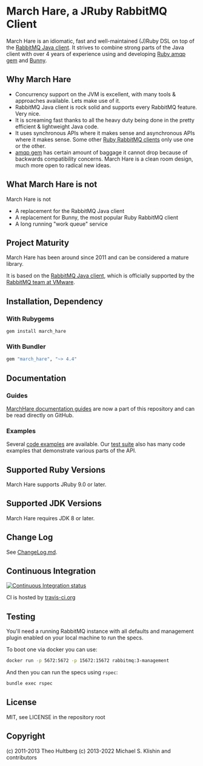 # March Hare, a JRuby RabbitMQ Client

March Hare is an idiomatic, fast and well-maintained (J)Ruby DSL on top of the [RabbitMQ Java client](http://www.rabbitmq.com/api-guide.html). It strives to combine
strong parts of the Java client with over 4 years of experience using and developing [Ruby amqp gem](http://rubyamqp.info)
and [Bunny](http://rubybunny.info).

## Why March Hare

 * Concurrency support on the JVM is excellent, with many tools & approaches available. Lets make use of it.
 * RabbitMQ Java client is rock solid and supports every RabbitMQ feature. Very nice.
 * It is screaming fast thanks to all the heavy duty being done in the pretty efficient & lightweight Java code.
 * It uses synchronous APIs where it makes sense and asynchronous APIs where it makes sense. Some other [Ruby RabbitMQ clients](https://github.com/ruby-amqp)
   only use one or the other.
 * [amqp gem](https://github.com/ruby-amqp/amqp) has certain amount of baggage it cannot drop because of backwards compatibility concerns. March Hare is a
   clean room design, much more open to radical new ideas.


## What March Hare is not

March Hare is not

 * A replacement for the RabbitMQ Java client
 * A replacement for Bunny, the most popular Ruby RabbitMQ client
 * A long running "work queue" service


## Project Maturity

March Hare has been around since 2011 and can be considered a mature library.

It is based on the [RabbitMQ Java client](https://www.rabbitmq.com/java-client.html), which is officially
supported by the [RabbitMQ team at VMware](https://github.com/rabbitmq/).


## Installation, Dependency

### With Rubygems

``` shell
gem install march_hare
```

### With Bundler

``` ruby
gem "march_hare", "~> 4.4"
```

## Documentation

### Guides

[MarchHare documentation guides](https://github.com/ruby-amqp/march_hare/tree/master/docs/guides) are now
a part of this repository and can be read directly on GitHub.

### Examples

Several [code examples](./examples) are available. Our [test suite](./spec/higher_level_api/integration) also has many code examples
that demonstrate various parts of the API.


## Supported Ruby Versions

March Hare supports JRuby 9.0 or later.


## Supported JDK Versions

March Hare requires JDK 8 or later.


## Change Log

See [ChangeLog.md](ChangeLog.md).


## Continuous Integration

[![Continuous Integration status](https://secure.travis-ci.org/ruby-amqp/march_hare.svg)](http://travis-ci.org/ruby-amqp/march_hare)

CI is hosted by [travis-ci.org](http://travis-ci.org)


## Testing

You'll need a running RabbitMQ instance with all defaults and
management plugin enabled on your local machine to run the specs.

To boot one via docker you can use:

```bash
docker run -p 5672:5672 -p 15672:15672 rabbitmq:3-management
```

And then you can run the specs using `rspec`:

```bash
bundle exec rspec
```


## License

MIT, see LICENSE in the repository root


## Copyright

(c) 2011-2013 Theo Hultberg
(c) 2013-2022 Michael S. Klishin and contributors
